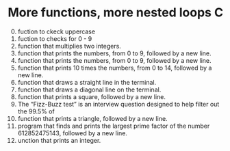 # More functions, more nested loops C
0. fuction to ckeck uppercase
1. fuction to checks for 0 - 9
2. function that multiplies two integers.
3. function that prints the numbers, from 0 to 9, followed by a new line.
4. function that prints the numbers, from 0 to 9, followed by a new line.
5. function that prints 10 times the numbers, from 0 to 14, followed by a new line.
6. function that draws a straight line in the terminal.
7. function that draws a diagonal line on the terminal.
8. function that prints a square, followed by a new line.
9. The “Fizz-Buzz test” is an interview question designed to help filter out the 99.5% of
10. function that prints a triangle, followed by a new line.
11. program that finds and prints the largest prime factor of the number 612852475143, followed by a new line.
12. unction that prints an integer.

 
